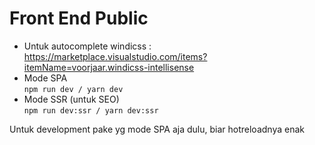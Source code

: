 # Front End Public

- Untuk autocomplete windicss : https://marketplace.visualstudio.com/items?itemName=voorjaar.windicss-intellisense
- Mode SPA <br>```npm run dev / yarn dev```
- Mode SSR (untuk SEO) <br>```npm run dev:ssr / yarn dev:ssr```

Untuk development pake yg mode SPA aja dulu, biar hotreloadnya enak
